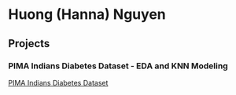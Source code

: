 # Huong (Hanna) Nguyen

## Projects

### PIMA Indians Diabetes Dataset - EDA and KNN Modeling

[PIMA Indians Diabetes Dataset](https://github.com/huonghs/PIMAIndiansDiabetesData-EDA-KNNModeling/blob/main/Diabetes-EDA%20and%20KNN%20Modeling.ipynb)
